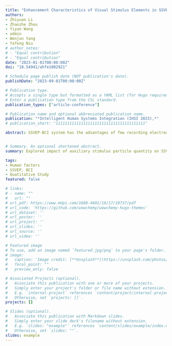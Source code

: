 ```yaml
---
title: "Enhancement Characteristics of Visual Stimulus Elements in SSVEP-BCI System"
authors:
- Zhiyuan Li
- Zhaozhe Zhou
- Yiyan Wang
- admin
- Wenjun Yang
- Yafeng Niu
# author_notes:
# - "Equal contribution"
# - "Equal contribution"
date: "2023-01-01T00:00:00Z"
doi: "10.54941/ahfe1002921"

# Schedule page publish date (NOT publication's date).
publishDate: "2023-09-01T00:00:00Z"

# Publication type.
# Accepts a single type but formatted as a YAML list (for Hugo requirements).
# Enter a publication type from the CSL standard.
publication_types: ["article-conference"]

# Publication name and optional abbreviated publication name.
publication: "*Intelligent Human Systems Integration (IHSI 2023),*"
# publication_short: "111111111111111111111111111111111111111"

abstract: SSVEP-BCI system has the advantages of few recording electrodes, short training time, strong anti-interference ability, etc. It is widely used in the brain-computer interface (BCI) field. However, this system also has the disadvantage of low recognition efficiency. Its stimulation interface will also cause visual fatigue for the users. Therefore, aiming at the optimization of stimulus elements in the SSVEP-BCI interface, this paper explored the impact of different numbers of auxiliary stimulus particles on the system recognition efficiency and user experience under the same stimulus area. Relevant ergonomic experiments and subjective evaluations were conducted. Ergonomic experiment results show that the number of auxiliary stimulus particles has a significant impact on the recognition efficiency of the system. When the number of auxiliary stimulus particles approaches infinity, the recognition efficiency is the highest. The subjective evaluation results show that the change in the number of auxiliary stimulus particles has a significant impact on the system interface usability index score, and the score is higher when the number is infinite. From the perspective of design ergonomics, this study explored the impact of the number of auxiliary stimulus particles on the efficiency of the brain-computer interface system and user satisfaction, the research conclusions have important guiding significance for optimizing and standardizing the design of the brain-computer interface.


# Summary. An optional shortened abstract.
summary: Explored impact of auxiliary stimulus particle quantity on SSVEP-BCI efficiency and user satisfaction.

tags:
- Human factors
- SSVEP, BCI
- Quatitative Study
featured: false

# links:
# - name: ""
#   url: ""
# url_pdf: https://www.mdpi.com/1660-4601/19/17/10737/pdf
# url_code: 'https://github.com/wowchemy/wowchemy-hugo-themes'
# url_dataset: ''
# url_poster: ''
# url_project: ''
# url_slides: ''
# url_source: ''
# url_video: ''

# Featured image
# To use, add an image named `featured.jpg/png` to your page's folder. 
# image:
#   caption: 'Image credit: [**Unsplash**](https://unsplash.com/photos/jdD8gXaTZsc)'
#   focal_point: ""
#   preview_only: false

# Associated Projects (optional).
#   Associate this publication with one or more of your projects.
#   Simply enter your project's folder or file name without extension.
#   E.g. `internal-project` references `content/project/internal-project/index.md`.
#   Otherwise, set `projects: []`.
projects: []

# Slides (optional).
#   Associate this publication with Markdown slides.
#   Simply enter your slide deck's filename without extension.
#   E.g. `slides: "example"` references `content/slides/example/index.md`.
#   Otherwise, set `slides: ""`.
slides: example
---
```


<!-- {{% callout note %}}
Click the *Cite* button above to demo the feature to enable visitors to import publication metadata into their reference management software.
{{% /callout %}}

{{% callout note %}}
Create your slides in Markdown - click the *Slides* button to check out the example.
{{% /callout %}}

Add the publication's **full text** or **supplementary notes** here. You can use rich formatting such as including [code, math, and images](https://wowchemy.com/docs/content/writing-markdown-latex/). -->
